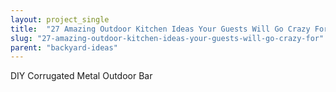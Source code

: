 ```yaml
---
layout: project_single
title:  "27 Amazing Outdoor Kitchen Ideas Your Guests Will Go Crazy For"
slug: "27-amazing-outdoor-kitchen-ideas-your-guests-will-go-crazy-for"
parent: "backyard-ideas"
---
```

DIY Corrugated Metal Outdoor Bar